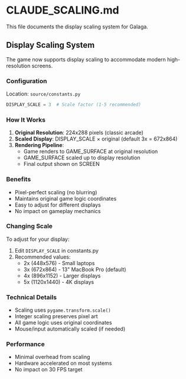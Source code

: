 # CLAUDE_SCALING.md

This file documents the display scaling system for Galaga.

## Display Scaling System

The game now supports display scaling to accommodate modern high-resolution screens.

### Configuration
Location: `source/constants.py`

```python
DISPLAY_SCALE = 3  # Scale factor (1-5 recommended)
```

### How It Works

1. **Original Resolution**: 224x288 pixels (classic arcade)
2. **Scaled Display**: DISPLAY_SCALE × original (default 3x = 672x864)
3. **Rendering Pipeline**:
   - Game renders to GAME_SURFACE at original resolution
   - GAME_SURFACE scaled up to display resolution
   - Final output shown on SCREEN

### Benefits

- Pixel-perfect scaling (no blurring)
- Maintains original game logic coordinates
- Easy to adjust for different displays
- No impact on gameplay mechanics

### Changing Scale

To adjust for your display:
1. Edit `DISPLAY_SCALE` in constants.py
2. Recommended values:
   - 2x (448x576) - Small laptops
   - 3x (672x864) - 13" MacBook Pro (default)
   - 4x (896x1152) - Larger displays
   - 5x (1120x1440) - 4K displays

### Technical Details

- Scaling uses `pygame.transform.scale()`
- Integer scaling preserves pixel art
- All game logic uses original coordinates
- Mouse/input automatically scaled (if needed)

### Performance

- Minimal overhead from scaling
- Hardware accelerated on most systems
- No impact on 30 FPS target